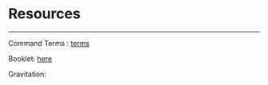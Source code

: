 # Resources
---
Command Terms : [terms](https://drive.google.com/file/d/13B_V1Kb3SXrod-cTrE8w0h8D9X5WRgd6/view)

Booklet: [here](https://ibphysicsnotes.files.wordpress.com/2016/01/annotated-physics-data-booklet-2016.pdf)

Gravitation: 

